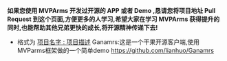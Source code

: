 **如果您使用 **MVPArms** 开发过开源的 **APP** 或者 **Demo** ,恳请您将项目地址 **Pull Request** 到这个页面,方便更多的人学习,希望大家在学习  **MVPArms** 获得提升的同时,也能帮助其他兄弟更快的成长,将开源精神传递下去!**

* 格式为 [项目名字 : 项目描述](项目地址)
 Ganamrs:这是一个干果开源客户端,使用MVParms框架做的一个简单demo https://github.com/lianhuo/Ganamrs
